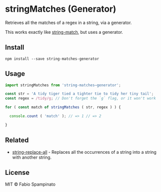 # stringMatches (Generator)

Retrieves all the matches of a regex in a string, via a generator.

This works exactly like [string-match](https://www.npmjs.com/package/string-matches), but uses a generator.

## Install

```shell
npm install --save string-matches-generator
```

## Usage

```js
import stringMatches from 'string-matches–generator';

const str = 'A tidy tiger tied a tighter tie to tidy her tiny tail';
const regex = /tidy/g; // Don't forget the `g` flag, or it won't work

for ( const match of stringMatches ( str, regex ) ) {

  console.count ( 'match' ); // => 1 // => 2

}
```

## Related

- [string-replace-all](https://github.com/fabiospampinato/string-replace-all) - Replaces all the occurrences of a string into a string with another string.

## License

MIT © Fabio Spampinato
